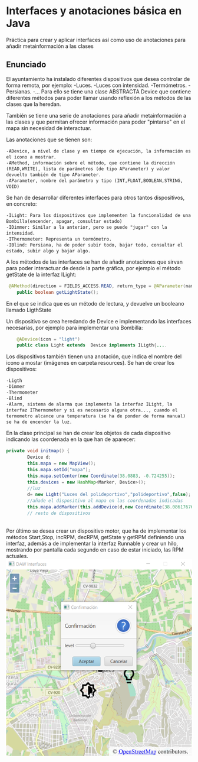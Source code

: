 
# Interfaces y anotaciones básica en Java

Práctica para crear y aplicar interfaces así como uso de anotaciones para añadir metainformación a las clases

## Enunciado


El ayuntamiento ha instalado diferentes dispositivos que desea  controlar de forma remota, por ejemplo:
    -Luces.
    -Luces con intensidad.
    -Termómetros.
    -Persianas.
    -...
Para ello se tiene una clase ABSTRACTA Device que contiene diferentes métodos para poder llamar usando reflexión a los métodos de las clases que la heredan.

También se tiene una serie de anotaciones para añadir metainformación a las clases y que permitan ofrecer información para poder "pintarse" en el mapa sin necesidad de interactuar.

Las anotaciones que se tienen son:

    -ADevice, a nivel de clase y en tiempo de ejecución, la información es el icono a mostrar.
    -AMethod, información sobre el método, que contiene la dirección (READ,WRITE), lista de parámetros (de tipo AParameter) y valor devuelto también de tipo AParameter.
    -AParameter, nombre del parámetro y tipo (INT,FLOAT,BOOLEAN,STRING, VOID)

Se han de desarrollar diferentes interfaces para otros tantos dispositivos, en concreto:

    -ILight: Para los dispositivos que implementen la funcionalidad de una Bombilla(encender, apagar, consultar estado)
    -IDimmer: Similar a la anterior, pero se puede "jugar" con la intensidad.
    -IThermometer: Representa un termómetro.
    -IBlind: Persiana, ha de poder subir todo, bajar todo, consultar el estado, subir algo y bajar algo.

A los métodos de las interfaces se han de añadir anotaciones que sirvan para poder interactuar de desde la parte gráfica, por ejemplo el método getState de la interfaz ILight:

```java
 @AMethod(direction = FIELDS_ACCESS.READ, return_type = @AParameter(name="LigthState",type = AParameter.ParameterType.BOOLEAN))
    public boolean getLightState();
```
En el que se indica que es un método de lectura, y devuelve un booleano llamado LigthState

Un dispositivo se crea heredando de Device e implementando las interfaces necesarias, por ejemplo para implementar una Bombilla:

```java
    @ADevice(icon = "light")
    public class Light extends  Device implements ILigth{....
```
Los dispositivos también tienen una anotación, que indica el nombre del icono a mostar (imágenes en carpeta resources).
Se han de crear los dispositivos:

    -Ligth
    -Dimmer
    -Thermometer
    -Blind
    -Alarm, sistema de alarma que implementa la interfaz ILight, la interfaz IThermometer y si es necesario alguna otra..., cuando el termometro alcance una temperatura (se ha de ponder de forma manual) se ha de encender la luz.

En la clase principal se han de crear los objetos de cada dispositivo indicando las coordenada en la que han de aparecer:

```java
private void initmap() {
        Device d;
        this.mapa = new MapView();
        this.mapa.setId("mapa");
        this.mapa.setCenter(new Coordinate(38.0883, -0.724255));
        this.devices = new HashMap<Marker, Device>();
        //luz
        d= new Light("Luces del polideportivo","polideportivo",false);
        //añade el dispositivo al mapa en las coordenadas indicadas
        this.mapa.addMarker(this.addDevice(d,new Coordinate(38.08617676979483, -0.7176315683413612)));
        // resto de dispositivos
       
```

Por último se desea crear un dispositivo motor, que ha de implementar los métodos Start,Stop, incRPM, decRPM, getState y getRPM definiendo una interfaz, además a de implementar
la interfaz Runnable y crear un hilo, mostrando por pantalla cada segundo en caso de estar iniciado, las RPM actuales.
![image](https://raw.githubusercontent.com/pass1enator/DAWDomoticaTemplate/master/captura.png)